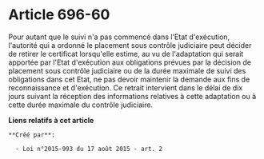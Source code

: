 # Article 696-60

Pour autant que le suivi n'a pas commencé dans l'Etat d'exécution, l'autorité qui a ordonné le placement sous contrôle
judiciaire peut décider de retirer le certificat lorsqu'elle estime, au vu de l'adaptation qui serait apportée par l'Etat
d'exécution aux obligations prévues par la décision de placement sous contrôle judiciaire ou de la durée maximale de suivi
des obligations dans cet Etat, ne pas devoir maintenir la demande aux fins de reconnaissance et d'exécution. Ce retrait
intervient dans le délai de dix jours suivant la réception des informations relatives à cette adaptation ou à cette durée
maximale du contrôle judiciaire.

**Liens relatifs à cet article**

	**Créé par**:

	  - Loi n°2015-993 du 17 août 2015 - art. 2
